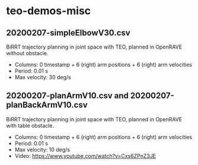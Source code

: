 # teo-demos-misc

## 20200207-simpleElbowV30.csv
BiRRT trajectory planning in joint space with TEO, planned in OpenRAVE without obstacle.
- Columns: 0 timestamp + 6 (right) arm positions + 6 (right) arm velocities
- Period: 0.01 s
- Max velocity: 30 deg/s

## 20200207-planArmV10.csv and 20200207-planBackArmV10.csv
BiRRT trajectory planning in joint space with TEO, planned in OpenRAVE with table obstacle.
- Columns: 0 timestamp + 6 (right) arm positions + 6 (right) arm velocities
- Period: 0.01 s
- Max velocity: 10 deg/s
- Video: https://www.youtube.com/watch?v=Cxs6ZPnZ3JE
